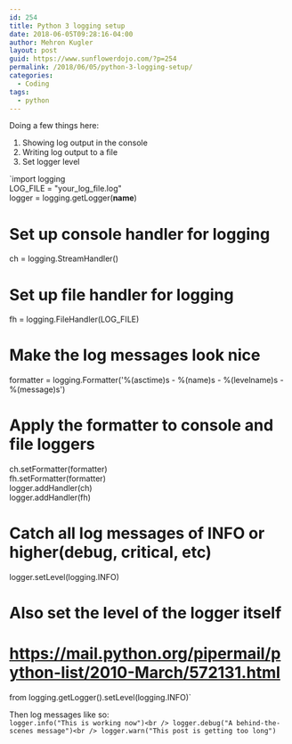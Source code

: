 ```yaml
---
id: 254
title: Python 3 logging setup
date: 2018-06-05T09:28:16-04:00
author: Mehron Kugler
layout: post
guid: https://www.sunflowerdojo.com/?p=254
permalink: /2018/06/05/python-3-logging-setup/
categories:
  - Coding
tags:
  - python
---
```

Doing a few things here:

  1. Showing log output in the console
  2. Writing log output to a file
  3. Set logger level

`import logging<br />
LOG_FILE = "your_log_file.log"<br />
logger = logging.getLogger(__name__)<br />
# Set up console handler for logging<br />
ch = logging.StreamHandler()<br />
# Set up file handler for logging<br />
fh = logging.FileHandler(LOG_FILE)<br />
# Make the log messages look nice<br />
formatter = logging.Formatter('%(asctime)s - %(name)s - %(levelname)s - %(message)s')<br />
# Apply the formatter to console and file loggers<br />
ch.setFormatter(formatter)<br />
fh.setFormatter(formatter)<br />
logger.addHandler(ch)<br />
logger.addHandler(fh)<br />
# Catch all log messages of INFO or higher(debug, critical, etc)<br />
logger.setLevel(logging.INFO)<br />
# Also set the level of the logger itself<br />
# https://mail.python.org/pipermail/python-list/2010-March/572131.html<br />
from logging.getLogger().setLevel(logging.INFO)`

Then log messages like so:  
`logger.info("This is working now")<br />
logger.debug("A behind-the-scenes message")<br />
logger.warn("This post is getting too long")`